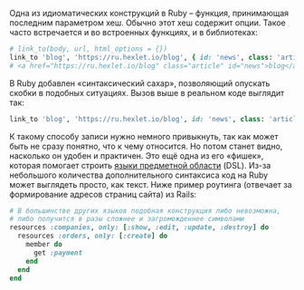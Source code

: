 
Одна из идиоматических конструкций в Ruby – функция, принимающая последним параметром хеш. Обычно этот хеш содержит опции. Такое часто встречается и во встроенных функциях, и в библиотеках:

```ruby
# link_to(body, url, html_options = {})
link_to 'blog', 'https://ru.hexlet.io/blog', { id: 'news', class: 'article' }
# <a href="https://ru.hexlet.io/blog" class="article" id="news">blog</a>
```

В Ruby добавлен «синтаксический сахар», позволяющий опускать скобки в подобных ситуациях. Вызов выше в реальном коде выглядит так:

```ruby
link_to 'blog', 'https://ru.hexlet.io/blog', id: 'news', class: 'article'
```

К такому способу записи нужно немного привыкнуть, так как может быть не сразу понятно, что к чему относится. Но потом станет видно, насколько он удобен и практичен. Это ещё одна из его «фишек», которая помогает строить [языки предметной области](https://github.com/aasm/aasm) (DSL). Из-за небольшого количества дополнительного синтаксиса код на Ruby может выглядеть просто, как текст. Ниже пример роутинга (отвечает за формирование адресов страниц сайта) из Rails:

```ruby
# В большинстве других языков подобная конструкция либо невозможна,
# либо получится в разы сложнее и загроможденнее символами
resources :companies, only: [:show, :edit, :update, :destroy] do
  resources :orders, only: [:create] do
    member do
      get :payment
    end
  end
end
```

